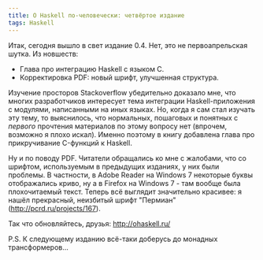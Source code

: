 ```yaml
---
title: О Haskell по-человечески: четвёртое издание
tags: Haskell
---
```


Итак, сегодня вышло в свет издание 0.4. Нет, это не первоапрельская шутка. Из новшеств:

<ul>
  <li>Глава про интеграцию Haskell с языком C.</li>
  <li>Корректировка PDF: новый шрифт, улучшенная структура.</li>
</ul>

Изучение просторов Stackoverflow убедительно доказало мне, что многих разработчиков интересует тема интеграции Haskell-приложения с модулями, написанными на иных языках. Но, когда я сам стал изучать эту тему, то выяснилось, что нормальных, пошаговых и понятных с *первого* прочтения материалов по этому вопросу нет (впрочем, возможно я плохо искал). Именно поэтому в книгу добавлена глава про прикручивание C-функций к Haskell.

Ну и по поводу PDF. Читатели обращались ко мне с жалобами, что со шрифтом, используемым в предыдущих изданиях, у них были проблемы. В частности, в Adobe Reader на Windows 7 некоторые буквы отображались криво, ну а в Firefox на Windows 7 - там вообще была плохочитаемый текст. Теперь всё выглядит значительно красивее: я нашёл прекрасный, неизбитый шрифт "Пермиан" (http://pcrd.ru/projects/167).

Так что обновляйтесь, друзья: http://ohaskell.ru/

P.S. К следующему изданию всё-таки доберусь до монадных трансформеров...
